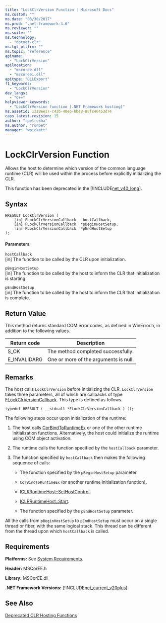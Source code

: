 ```yaml
---
title: "LockClrVersion Function | Microsoft Docs"
ms.custom: ""
ms.date: "03/30/2017"
ms.prod: ".net-framework-4.6"
ms.reviewer: ""
ms.suite: ""
ms.technology: 
  - "dotnet-clr"
ms.tgt_pltfrm: ""
ms.topic: "reference"
apiname: 
  - "LockClrVersion"
apilocation: 
  - "mscoree.dll"
  - "mscoreei.dll"
apitype: "DLLExport"
f1_keywords: 
  - "LockClrVersion"
dev_langs: 
  - "C++"
helpviewer_keywords: 
  - "LockClrVersion function [.NET Framework hosting]"
ms.assetid: 1318ee37-c43b-40eb-bbe8-88fc46453d74
caps.latest.revision: 15
author: "rpetrusha"
ms.author: "ronpet"
manager: "wpickett"
---
```

# LockClrVersion Function
Allows the host to determine which version of the common language runtime (CLR) will be used within the process before explicitly initializing the CLR.  
  
 This function has been deprecated in the [!INCLUDE[net_v40_long](../../../../includes/net-v40-long-md.md)].  
  
## Syntax  
  
```  
HRESULT LockClrVersion (  
    [in] FLockClrVersionCallback   hostCallback,  
    [in] FLockClrVersionCallback  *pBeginHostSetup,  
    [in] FLockClrVersionCallback  *pEndHostSetup  
);  
```  
  
#### Parameters  
 `hostCallback`  
 [in] The function to be called by the CLR upon initialization.  
  
 `pBeginHostSetup`  
 [in] The function to be called by the host to inform the CLR that initialization is starting.  
  
 `pEndHostSetup`  
 [in] The function to be called by the host to inform the CLR that initialization is complete.  
  
## Return Value  
 This method returns standard COM error codes, as defined in WinError.h, in addition to the following values.  
  
|Return code|Description|  
|-----------------|-----------------|  
|S_OK|The method completed successfully.|  
|E_INVALIDARG|One or more of the arguments is null.|  
  
## Remarks  
 The host calls `LockClrVersion` before initializing the CLR. `LockClrVersion` takes three parameters, all of which are callbacks of type [FLockClrVersionCallback](../../../../docs/framework/unmanaged-api/hosting/flockclrversioncallback-function-pointer.md). This type is defined as follows.  
  
```  
typedef HRESULT ( __stdcall *FLockClrVersionCallback ) ();  
```  
  
 The following steps occur upon initialization of the runtime:  
  
1.  The host calls [CorBindToRuntimeEx](../../../../docs/framework/unmanaged-api/hosting/corbindtoruntimeex-function.md) or one of the other runtime initialization functions. Alternatively, the host could initialize the runtime using COM object activation.  
  
2.  The runtime calls the function specified by the `hostCallback` parameter.  
  
3.  The function specified by `hostCallback` then makes the following sequence of calls:  
  
    -   The function specified by the `pBeginHostSetup` parameter.  
  
    -   `CorBindToRuntimeEx` (or another runtime initialization function).  
  
    -   [ICLRRuntimeHost::SetHostControl](../../../../docs/framework/unmanaged-api/hosting/iclrruntimehost-sethostcontrol-method.md).  
  
    -   [ICLRRuntimeHost::Start](../../../../docs/framework/unmanaged-api/hosting/iclrruntimehost-start-method.md).  
  
    -   The function specified by the `pEndHostSetup` parameter.  
  
 All the calls from `pBeginHostSetup` to `pEndHostSetup` must occur on a single thread or fiber, with the same logical stack. This thread can be different from the thread upon which `hostCallback` is called.  
  
## Requirements  
 **Platforms:** See [System Requirements](../../../../docs/framework/get-started/system-requirements.md).  
  
 **Header:** MSCorEE.h  
  
 **Library:** MSCorEE.dll  
  
 **.NET Framework Versions:** [!INCLUDE[net_current_v20plus](../../../../includes/net-current-v20plus-md.md)]  
  
## See Also  
 [Deprecated CLR Hosting Functions](../../../../docs/framework/unmanaged-api/hosting/deprecated-clr-hosting-functions.md)